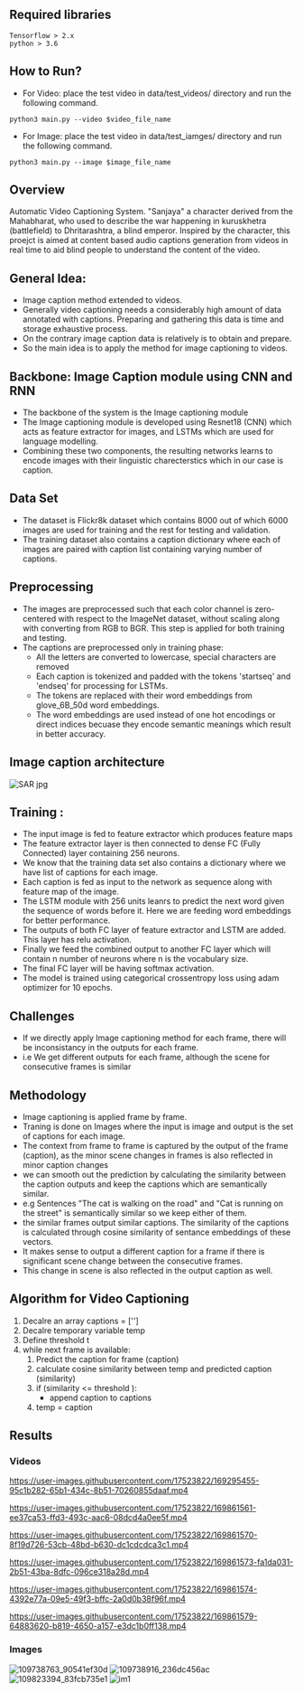 ## Required libraries
```
Tensorflow > 2.x
python > 3.6

```

## How to Run?
- For Video: place the test video in data/test_videos/ directory and run the following command.
```
python3 main.py --video $video_file_name
```
- For Image: place the test video in data/test_iamges/ directory and run the following command.
```
python3 main.py --image $image_file_name
```


## Overview 
Automatic Video Captioning System. "Sanjaya" a character derived from the Mahabharat, who used to describe the war happening in kuruskhetra (battlefield) to Dhritarashtra, a blind emperor. Inspired by the character, this proejct is aimed at content based audio captions generation from videos in real time to aid blind people to understand the content of the video. 

## General Idea:
- Image caption method extended to videos.
- Generally video captioning needs a considerably high amount of data annotated with captions. Preparing and gathering this data is time and storage exhaustive process.
- On the contrary image caption data is relatively is to obtain and prepare.
- So the main idea is to apply the method for image captioning to videos.

## Backbone: Image Caption module using CNN and RNN
- The backbone of the system is the Image captioning module
- The Image captioning module is developed using Resnet18 (CNN) which acts as feature extractor for images, and LSTMs which are used for language modelling.
- Combining these two components, the resulting networks learns to encode images with their linguistic charecterstics which in our case is caption.

## Data Set
- The dataset is Flickr8k dataset which contains 8000 out of which 6000 images are used for training and the rest for testing and validation.
- The training dataset also contains a caption dictionary where each of images are paired with caption list containing varying number of captions.

## Preprocessing
- The images are preprocessed such that each color channel is zero-centered with respect to the ImageNet dataset, without scaling along with converting from RGB to BGR. This step is applied for both training and testing.
- The captions are preprocessed only in training phase:
    - All the letters are converted to lowercase, special characters are removed
    - Each caption is tokenized and padded with the tokens 'startseq' and 'endseq' for processing for LSTMs.
    - The tokens are replaced with their word embeddings from glove_6B_50d word embeddings.
    - The word embeddings are used instead of one hot encodings or direct indices becuase they encode semantic meanings which result in better accuracy.
    

## Image caption architecture

![SAR jpg](https://user-images.githubusercontent.com/17523822/169815791-65484765-e4c4-480f-8bb9-ccc5659225a6.jpg)
## Training : 
- The input image is fed to feature extractor which produces feature maps
- The feature extractor layer is then connected to dense FC (Fully Connected) layer containing 256 neurons.
- We know that the training data set also contains a dictionary where we have list of captions for each image.
- Each caption is fed as input to the network as sequence along with feature map of the image.
- The LSTM module with 256 units leanrs to predict the next word given the sequence of words before it. Here we are feeding word embeddings for             better performance.
- The outputs of both FC layer of feature extractor and LSTM are added. This layer has relu activation.
- Finally we feed the combined output to another FC layer which will contain n number of neurons where n is the vocabulary size.
- The final FC layer will be having softmax activation.
- The model is trained using categorical crossentropy loss using adam optimizer for 10 epochs.


## Challenges
- If we directly apply Image captioning method for each frame, there will be inconsistancy in the outputs for each frame.
- i.e We get different outputs for each frame, although the scene for consecutive frames is similar



## Methodology
- Image captioning is applied frame by frame.
- Traning is done on Images where the input is image and output is the set of captions for each image. 
- The context from frame to frame is captured by the output of the frame (caption), as the minor scene changes in frames is also reflected in minor caption changes 
- we can smooth out the prediction by calculating the similarity between the caption outputs and keep the captions which are semantically similar.
- e.g Sentences "The cat is walking on the road" and "Cat is running on the street" is semantically similar so we keep either of them. 
- the similar frames output similar captions. The similarity of the captions is calculated through cosine similarity of sentance embeddings of these vectors.
- It makes sense to output a different caption for a frame if there is significant scene change between the consecutive frames.
- This change in scene is also reflected in the output caption as well.

## Algorithm for Video Captioning
1. Decalre an array captions = ['']
2. Decalre temporary variable temp 
3. Define threshold t 
4. while next frame is available:
    1. Predict the caption for frame (caption)
    2. calculate cosine similarity between temp and predicted caption (similarity)
    3. if (similarity <= threshold ):
        - append caption to captions
    4. temp = caption


## Results

### Videos
https://user-images.githubusercontent.com/17523822/169295455-95c1b282-65b1-434c-8b51-70260855daaf.mp4




https://user-images.githubusercontent.com/17523822/169861561-ee37ca53-ffd3-493c-aac6-08dcd4a0ee5f.mp4



https://user-images.githubusercontent.com/17523822/169861570-8f19d726-53cb-48bd-b630-dc1cdcdca3c1.mp4



https://user-images.githubusercontent.com/17523822/169861573-fa1da031-2b51-43ba-8dfc-096ce318a28d.mp4



https://user-images.githubusercontent.com/17523822/169861574-4392e77a-09e5-49f3-bffc-2a0d0b38f96f.mp4



https://user-images.githubusercontent.com/17523822/169861579-64883620-b819-4650-a157-e3dc1b0ff138.mp4


### Images
![109738763_90541ef30d](https://user-images.githubusercontent.com/17523822/169860813-0496e527-dbae-4dfc-8083-eeb60a9a3321.jpg)
![109738916_236dc456ac](https://user-images.githubusercontent.com/17523822/169860817-8f0fff86-6e3c-4dca-8996-f950cda54839.jpg)
![109823394_83fcb735e1](https://user-images.githubusercontent.com/17523822/169860819-f5f80ffb-aa06-4127-a618-e76c36224be7.jpg)
![im1](https://user-images.githubusercontent.com/17523822/169860821-4a8b22ee-60b7-47be-b32a-c0c82d624090.jpg)



